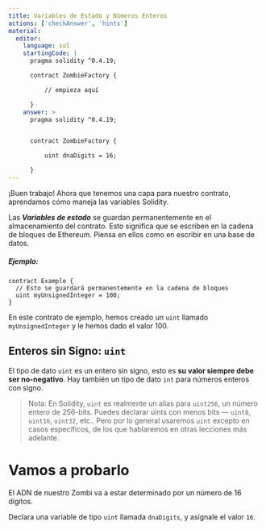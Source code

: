 ```yaml
---
title: Variables de Estado y Números Enteros
actions: ['checkAnswer', 'hints']
material:
  editor:
    language: sol
    startingCode: |
      pragma solidity ^0.4.19;

      contract ZombieFactory {

          // empieza aquí

      }
    answer: >
      pragma solidity ^0.4.19;


      contract ZombieFactory {

          uint dnaDigits = 16;

      }
---
```


¡Buen trabajo! Ahora que tenemos una capa para nuestro contrato, aprendamos cómo maneja las variables Solidity.

Las ***Variables de estado*** se guardan permanentemente en el almacenamiento del contrato. Esto significa que se escriben en la cadena de bloques de Ethereum. Piensa en ellos como en escribir en una base de datos.

##### Ejemplo:
```
contract Example {
  // Esto se guardará permanentemente en la cadena de bloques
  uint myUnsignedInteger = 100;
}
```

En este contrato de ejemplo, hemos creado un `uint` llamado `myUnsignedInteger` y le hemos dado el valor 100.

## Enteros sin Signo: `uint`

El tipo de dato `uint` es un entero sin signo, esto es **su valor siempre debe ser no-negativo**. Hay también un tipo de dato `int` para números enteros con signo.

> Nota: En Solidity, `uint` es realmente un alias para `uint256`, un número entero de 256-bits. Puedes declarar uints con menos bits — `uint8`, `uint16`, `uint32`, etc.. Pero por lo general usaremos `uint` excepto en casos específicos, de los que hablaremos en otras lecciones más adelante.

# Vamos a probarlo

El ADN de nuestro Zombi va a estar determinado por un número de 16 dígitos.

Declara una variable de tipo `uint` llamada `dnaDigits`, y asígnale el valor `16`.
